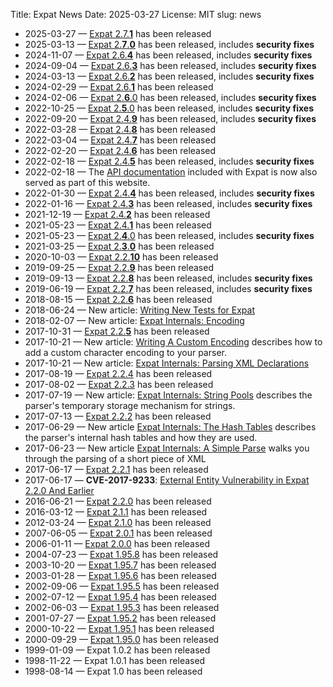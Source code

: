 Title: Expat News
Date: 2025-03-27
License: MIT
slug: news


* 2025-03-27 —
  [Expat 2.7.**1**](https://github.com/libexpat/libexpat/blob/R_2_7_1/expat/Changes)
  has been released
* 2025-03-13 —
  [Expat 2.**7**.**0**](https://github.com/libexpat/libexpat/blob/R_2_7_0/expat/Changes)
  has been released, includes **security fixes**
* 2024-11-07 —
  [Expat 2.6.**4**](https://github.com/libexpat/libexpat/blob/R_2_6_4/expat/Changes)
  has been released, includes **security fixes**
* 2024-09-04 —
  [Expat 2.6.**3**](https://github.com/libexpat/libexpat/blob/R_2_6_3/expat/Changes)
  has been released, includes **security fixes**
* 2024-03-13 —
  [Expat 2.6.**2**](https://github.com/libexpat/libexpat/blob/R_2_6_2/expat/Changes)
  has been released, includes **security fixes**
* 2024-02-29 —
  [Expat 2.6.**1**](https://github.com/libexpat/libexpat/blob/R_2_6_1/expat/Changes)
  has been released
* 2024-02-06 —
  [Expat 2.**6**.0](https://github.com/libexpat/libexpat/blob/R_2_6_0/expat/Changes)
  has been released, includes **security fixes**
* 2022-10-25 —
  [Expat 2.**5**.0](https://github.com/libexpat/libexpat/blob/R_2_5_0/expat/Changes)
  has been released, includes **security fixes**
* 2022-09-20 —
  [Expat 2.4.**9**](https://github.com/libexpat/libexpat/blob/R_2_4_9/expat/Changes)
  has been released, includes **security fixes**
* 2022-03-28 —
  [Expat 2.4.**8**](https://github.com/libexpat/libexpat/blob/R_2_4_8/expat/Changes)
  has been released
* 2022-03-04 —
  [Expat 2.4.**7**](https://github.com/libexpat/libexpat/blob/R_2_4_7/expat/Changes)
  has been released
* 2022-02-20 —
  [Expat 2.4.**6**](https://github.com/libexpat/libexpat/blob/R_2_4_6/expat/Changes)
  has been released
* 2022-02-18 —
  [Expat 2.4.**5**](https://github.com/libexpat/libexpat/blob/R_2_4_5/expat/Changes)
  has been released, includes **security fixes**
* 2022-02-18 —
  The [API documentation](../api/latest/) included with Expat
  is now also served as part of this website.
* 2022-01-30 —
  [Expat 2.4.**4**](https://github.com/libexpat/libexpat/blob/R_2_4_4/expat/Changes)
  has been released, includes **security fixes**
* 2022-01-16 —
  [Expat 2.4.**3**](https://github.com/libexpat/libexpat/blob/R_2_4_3/expat/Changes)
  has been released, includes **security fixes**
* 2021-12-19 —
  [Expat 2.4.**2**](https://github.com/libexpat/libexpat/blob/R_2_4_2/expat/Changes)
  has been released
* 2021-05-23 —
  [Expat 2.4.**1**](https://github.com/libexpat/libexpat/blob/R_2_4_1/expat/Changes)
  has been released
* 2021-05-23 —
  [Expat 2.**4**.0](https://github.com/libexpat/libexpat/blob/R_2_4_0/expat/Changes)
  has been released, includes **security fixes**
* 2021-03-25 —
  [Expat 2.**3**.**0**](https://github.com/libexpat/libexpat/blob/R_2_3_0/expat/Changes)
  has been released
* 2020-10-03 —
  [Expat 2.2.**10**](https://github.com/libexpat/libexpat/blob/R_2_2_10/expat/Changes)
  has been released
* 2019-09-25 —
  [Expat 2.2.**9**](https://github.com/libexpat/libexpat/blob/R_2_2_9/expat/Changes)
  has been released
* 2019-09-13 —
  [Expat 2.2.**8**](https://github.com/libexpat/libexpat/blob/R_2_2_8/expat/Changes)
  has been released, includes **security fixes**
* 2019-06-19 —
  [Expat 2.2.**7**](https://github.com/libexpat/libexpat/blob/R_2_2_7/expat/Changes)
  has been released, includes **security fixes**
* 2018-08-15 —
  [Expat 2.2.**6**](https://github.com/libexpat/libexpat/blob/R_2_2_6/expat/Changes)
  has been released
* 2018-06-24 —
  New article:
  [Writing New Tests for Expat](../writing-new-tests-for-expat/)
* 2018-02-07 —
  New article:
  [Expat Internals: Encoding](../expat-internals-encodings/)
* 2017-10-31 —
  [Expat 2.2.**5**](https://github.com/libexpat/libexpat/blob/R_2_2_5/expat/Changes)
  has been released
* 2017-10-21 —
  New article:
  [Writing A Custom Encoding](../writing-a-custom-encoding/)
  describes how to add a custom character encoding to your parser.
* 2017-10-21 —
  New article:
  [Expat Internals: Parsing XML Declarations](../expat-internals-parsing-xml-declarations/)
* 2017-08-19 —
  [Expat 2.2.4](https://github.com/libexpat/libexpat/blob/R_2_2_4/expat/Changes)
  has been released
* 2017-08-02 —
  [Expat 2.2.3](https://github.com/libexpat/libexpat/blob/R_2_2_3/expat/Changes)
  has been released
* 2017-07-19 —
  New article:
  [Expat Internals: String Pools](../expat-internals-string-pools/)
  describes the parser's temporary storage mechanism for strings.
* 2017-07-13 —
  [Expat 2.2.2](https://github.com/libexpat/libexpat/blob/R_2_2_2/expat/Changes)
  has been released
* 2017-06-29 —
  New article
  [Expat Internals: The Hash Tables](../expat-internals-the-hash-tables/)
  describes the parser's internal hash tables and how they are used.
* 2017-06-23 —
  New article
  [Expat Internals: A Simple Parse](../expat-internals-a-simple-parse/)
  walks you through the parsing of a short piece of XML
* 2017-06-17 —
  [Expat 2.2.1](https://github.com/libexpat/libexpat/blob/R_2_2_1/expat/Changes)
  has been released
* 2017-06-17 —
  __CVE-2017-9233__:
  [External Entity Vulnerability in Expat 2.2.0 And Earlier](../cve-2017-9233/)
* 2016-06-21 —
  [Expat 2.2.0](https://github.com/libexpat/libexpat/blob/R_2_2_0/expat/Changes)
  has been released
* 2016-03-12 —
  [Expat 2.1.1](https://github.com/libexpat/libexpat/blob/R_2_1_1/expat/Changes)
  has been released
* 2012-03-24 —
  [Expat 2.1.0](https://github.com/libexpat/libexpat/blob/R_2_1_0/expat/Changes)
  has been released
* 2007-06-05 —
  [Expat 2.0.1](https://github.com/libexpat/libexpat/blob/R_2_0_1/expat/Changes)
  has been released
* 2006-01-11 —
  [Expat 2.0.0](https://github.com/libexpat/libexpat/blob/R_2_0_0/expat/Changes)
  has been released
* 2004-07-23 —
  [Expat 1.95.8](https://github.com/libexpat/libexpat/blob/R_1_95_8/expat/Changes)
  has been released
* 2003-10-20 —
  [Expat 1.95.7](https://github.com/libexpat/libexpat/blob/R_1_95_7/expat/Changes)
  has been released
* 2003-01-28 —
  [Expat 1.95.6](https://github.com/libexpat/libexpat/blob/R_1_95_6/expat/Changes)
  has been released
* 2002-09-06 —
  [Expat 1.95.5](https://github.com/libexpat/libexpat/blob/R_1_95_5/expat/Changes)
  has been released
* 2002-07-12 —
  [Expat 1.95.4](https://github.com/libexpat/libexpat/blob/R_1_95_4/expat/Changes)
  has been released
* 2002-06-03 —
  [Expat 1.95.3](https://github.com/libexpat/libexpat/blob/R_1_95_3/expat/Changes)
  has been released
* 2001-07-27 —
  [Expat 1.95.2](https://github.com/libexpat/libexpat/blob/R_1_95_2/expat/Changes)
  has been released
* 2000-10-22 —
  [Expat 1.95.1](https://github.com/libexpat/libexpat/blob/R_1_95_2/expat/Changes#L13)
  has been released
* 2000-09-29 —
  [Expat 1.95.0](https://github.com/libexpat/libexpat/blob/R_1_95_0/expat/Changes)
  has been released
* 1999-01-09 —
  Expat 1.0.2
  has been released
* 1998-11-22 —
  Expat 1.0.1
  has been released
* 1998-08-14 —
  Expat 1.0
  has been released
